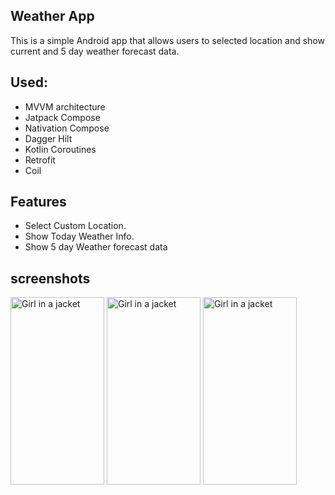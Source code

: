 ## Weather App
This is a simple Android app that allows users to selected location and show current and 5 day weather forecast data.

## Used:
* MVVM architecture
* Jatpack Compose
* Nativation Compose
* Dagger Hilt
* Kotlin Coroutines 
* Retrofit
* Coil

## Features
* Select Custom Location.
* Show Today Weather Info.
* Show 5 day Weather forecast data

## screenshots

<img src="https://github.com/Sudhir-Kanani/Weather-App/assets/154777238/bde7382c-a8ab-46f1-b1a0-9fd7a67a233c" alt="Girl in a jacket" width="150" height="300">
<img src="https://github.com/Sudhir-Kanani/Weather-App/assets/154777238/9b2d6012-d23b-42d7-8009-c4ac94b0e326" alt="Girl in a jacket" width="150" height="300">
<img src="https://github.com/Sudhir-Kanani/Weather-App/assets/154777238/e9f1f800-7adc-4404-a309-34fcdd547a66" alt="Girl in a jacket" width="150" height="300">
